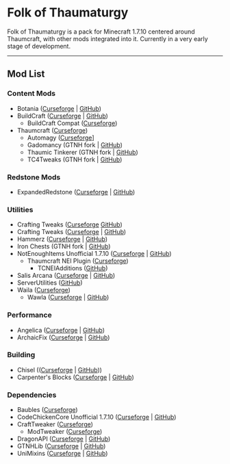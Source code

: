 # Folk of Thaumaturgy

Folk of Thaumaturgy is a pack for Minecraft 1.7.10 centered around Thaumcraft, with other mods integrated into it. Currently in a very early stage of development.

---

## Mod List

### Content Mods
- Botania ([Curseforge](https://legacy.curseforge.com/minecraft/mc-mods/botania) | [GitHub](https://github.com/VazkiiMods/Botania)) 
- BuildCraft ([Curseforge](https://legacy.curseforge.com/minecraft/mc-mods/buildcraft/) | [GitHub](https://github.com/BuildCraft/BuildCraft))
    - BuildCraft Compat ([Curseforge](https://legacy.curseforge.com/minecraft/mc-mods/buildcraft-compat))
- Thaumcraft ([Curseforge](https://legacy.curseforge.com/minecraft/mc-mods/thaumcraft))
    - Automagy ([Curseforge](https://legacy.curseforge.com/minecraft/mc-mods/automagy)]
    - Gadomancy (GTNH fork | [GitHub](https://github.com/GTNewHorizons/Gadomancy/))
    - Thaumic Tinkerer (GTNH fork | [GitHub](https://github.com/GTNewHorizons/ThaumicTinkerer/releases/tag/2.11.0))
    - TC4Tweaks (GTNH fork | [GitHub](https://github.com/GTNewHorizons/TC4Tweaks))

### Redstone Mods
- ExpandedRedstone ([Curseforge](https://legacy.curseforge.com/minecraft/mc-mods/expandedredstone) | [GitHub](https://github.com/ReikaKalseki/ExpandedRedstone))

### Utilities
- Crafting Tweaks ([Curseforge](https://legacy.curseforge.com/minecraft/mc-mods/crafting-tweaks) [GitHub](https://github.com/TwelveIterationMods/CraftingTweaks))
- Crafting Tweaks ([Curseforge](https://legacy.curseforge.com/minecraft/mc-mods/crafting-tweaks) | [GitHub](https://github.com/TwelveIterationMods/CraftingTweaks))
- Hammerz ([Curseforge](https://legacy.curseforge.com/minecraft/mc-mods/hammerz) | [GitHub](https://github.com/ColinGBos/Hammerz))
- Iron Chests (GTNH fork | [GitHub](https://github.com/GTNewHorizons/ironchest))
- NotEnoughItems Unofficial 1.7.10 ([Curseforge](https://legacy.curseforge.com/minecraft/mc-mods/notenoughitems-gtnh) | [GitHub](https://github.com/GTNewHorizons/NotEnoughItems))
    - Thaumcraft NEI Plugin ([Curseforge](https://www.legacy.curseforge.com/minecraft/mc-mods/thaumcraft-nei-plugin))
        - TCNEIAdditions ([GitHub](https://github.com/GTNewHorizons/TCNEIAdditions))
- Salis Arcana ([Curseforge](https://legacy.curseforge.com/minecraft/mc-mods/salis-arcana) | [GitHub](https://github.com/rndmorris/Salis-Arcana))
- ServerUtilities ([GitHub](https://github.com/GTNewHorizons/ServerUtilities))
- Waila ([Curseforge](https://legacy.curseforge.com/minecraft/mc-mods/waila/))
    - Wawla ([Curseforge](https://legacy.curseforge.com/minecraft/mc-mods/wawla) | [GitHub](https://github.com/Darkhax-Minecraft/WAWLA))

### Performance
- Angelica ([Curseforge](https://legacy.curseforge.com/minecraft/mc-mods/angelica) | [GitHub](https://github.com/GTNewHorizons/Angelica))
- ArchaicFix ([Curseforge](https://legacy.curseforge.com/minecraft/mc-mods/archaicfix) | [GitHub](https://github.com/embeddedt/ArchaicFix))

### Building
- Chisel (([Curseforge](https://www.legacy.curseforge.com/minecraft/mc-mods/chisel) | [GitHub](https://github.com/Chisel-Team/Chisel)))
- Carpenter's Blocks ([Curseforge](https://www.legacy.curseforge.com/minecraft/mc-mods/carpenters-blocks) | [GitHub](https://github.com/Mineshopper/carpentersblocks))

### Dependencies
- Baubles ([Curseforge](https://legacy.curseforge.com/minecraft/mc-mods/baubles))
- CodeChickenCore Unofficial 1.7.10 ([Curseforge](https://legacy.curseforge.com/minecraft/mc-mods/codechickencore-unofficial) | [GitHub](https://github.com/GTNewHorizons/CodeChickenCore))
- CraftTweaker ([Curseforge](https://legacy.curseforge.com/minecraft/mc-mods/search?category=&search=crafttweaker))
    - ModTweaker ([Curseforge](https://legacy.curseforge.com/minecraft/mc-mods/modtweaker))
- DragonAPI ([Curseforge](https://legacy.curseforge.com/minecraft/mc-mods/dragonapi) | [GitHub](https://github.com/ReikaKalseki/DragonAPI))
- GTNHLib ([Curseforge](https://legacy.curseforge.com/minecraft/mc-mods/gtnhlib) | [GitHub](https://github.com/GTNewHorizons/GTNHLib))
- UniMixins ([Curseforge](https://legacy.curseforge.com/minecraft/mc-mods/unimixins) | [GitHub](https://github.com/LegacyModdingMC/UniMixins))
